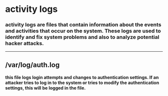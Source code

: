 # activity logs

### activity logs are files that contain information about the events and activities that occur on the system. These logs are used to identify and fix system problems and also to analyze potential hacker attacks.

---

## /var/log/auth.log

#### this file logs login attempts and changes to authentication settings. If an attacker tries to log in to the system or tries to modify the authentication settings, this will be logged in the file.
